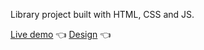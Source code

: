Library project built with HTML, CSS and JS.

[Live demo](https://jaqubowsky.github.io/library-project/) :point_left:
[Design](https://github.com/michalosman) :point_left:
